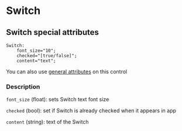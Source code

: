 # Switch

## Switch special attributes
    Switch:
        font_size="10";
	    checked="[true/false]";
	    content="text";

You can also use [general attributes](https://github.com/d3m0n-project/d3m0n_os/blob/main/rootfs/usr/share/d3m0n/documentation/GeneralAttributes.md) on this control

### Description
`font_size` (float): sets Switch text font size

`checked` (bool): set if Switch is already checked when it appears in app

`content` (string): text of the Switch

